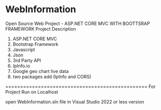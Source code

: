 # WebInformation
Open Source Web Project - ASP.NET CORE MVC WITH BOOTTSRAP FRAMEWORK
Project Description
1. ASP.NET CORE MVC 
2. Bootstrap Framework
3. Javascript
4. Json
5. 3rd Party API
6. IpInfo.io
7. Google geo chart live data
8. two packages add (IpInfo and CORS)


================================================
For Project Run on Localhost

open WebInformation.sln file in Visual Studio 2022 or less version
